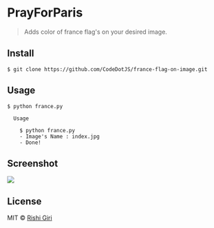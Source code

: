 # PrayForParis

> Adds color of france flag's on your desired image.

## Install

```
$ git clone https://github.com/CodeDotJS/france-flag-on-image.git
```

## Usage

```
$ python france.py

  Usage

    $ python france.py
    - Image's Name : index.jpg
    - Done!

```

## Screenshot

<img src="http://rishigiri.com/github/quora.png"></img>

## License

MIT © [Rishi Giri](http://rishigiri.com)

